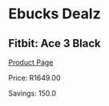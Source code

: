 
# Ebucks Dealz
## Fitbit: Ace 3 Black
[Product Page](https://www.ebucks.com/web/shop/productSelected.do?prodId=1155123554&catId=842821695)

Price: R1649.00

Savings: 150.0


	